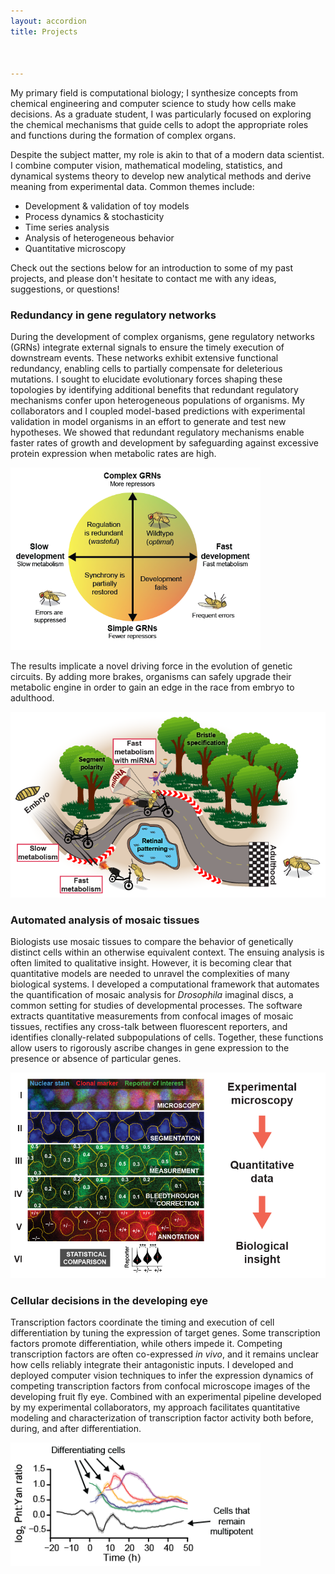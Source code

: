 ```yaml
---
layout: accordion
title: Projects



---
```


My primary field is computational biology; I synthesize concepts from chemical engineering and computer science to study how cells make decisions. As a graduate student, I was particularly focused on exploring the chemical mechanisms that guide cells to adopt the appropriate roles and functions during the formation of complex organs.

Despite the subject matter, my role is akin to that of a modern data scientist. I combine computer vision, mathematical modeling, statistics, and dynamical systems theory to develop new analytical methods and derive meaning from experimental data. Common themes include:

- Development & validation of toy models
- Process dynamics & stochasticity
- Time series analysis
- Analysis of heterogeneous behavior
- Quantitative microscopy

Check out the sections below for an introduction to some of my past projects, and please don't hesitate to contact me with any ideas, suggestions, or questions!


### Redundancy in gene regulatory networks

During the development of complex organisms, gene regulatory networks (GRNs) integrate external signals to ensure the timely execution of downstream events. These networks exhibit extensive functional redundancy, enabling cells to partially compensate for deleterious mutations. I sought to elucidate evolutionary forces shaping these topologies by identifying additional benefits that redundant regulatory mechanisms confer upon heterogeneous populations of organisms. My collaborators and I coupled model-based predictions with experimental validation in model organisms in an effort to generate and test new hypotheses. We showed that redundant regulatory mechanisms enable faster rates of growth and development by safeguarding against excessive protein expression when metabolic rates are high. 

<p class="aligncenter">
  <img src="/img/research/metabolism_coords.png" width="400px">
</p>


The results implicate a novel driving force in the evolution of genetic circuits. By adding more brakes, organisms can safely upgrade their metabolic engine in order to gain an edge in the race from embryo to adulthood.

<p class="aligncenter">
  <img src="/img/research/metabolism_race.png" width="550px">
</p>



### Automated analysis of mosaic tissues

Biologists use mosaic tissues to compare the behavior of genetically distinct cells within an otherwise equivalent context. The ensuing analysis is often limited to qualitative insight. However, it is becoming clear that quantitative models are needed to unravel the complexities of many biological systems. I developed a computational framework that automates the quantification of mosaic analysis for *Drosophila* imaginal discs, a common setting for studies of developmental processes. The software extracts quantitative measurements from confocal images of mosaic tissues, rectifies any cross-talk between fluorescent reporters, and identifies clonally-related subpopulations of cells. Together, these functions allow users to rigorously ascribe changes in gene expression to the presence or absence of particular genes.

<p class="aligncenter">
  <img src="/img/research/flyqma.png" width="650px">
</p>


### Cellular decisions in the developing eye

Transcription factors coordinate the timing and execution of cell differentiation by tuning the expression of target genes. Some transcription factors promote differentiation, while others impede it. Competing transcription factors are often co-expressed *in vivo*, and it remains unclear how cells reliably integrate their antagonistic inputs. I developed and deployed computer vision techniques to infer the expression dynamics of competing transcription factors from confocal microscope images of the developing fruit fly eye. Combined with an experimental pipeline developed by my experimental collaborators, my approach facilitates quantitative modeling and characterization of transcription factor activity both before, during, and after differentiation.

<p class="aligncenter">
  <img src="/img/research/ratio.png" width="400px">
</p>
